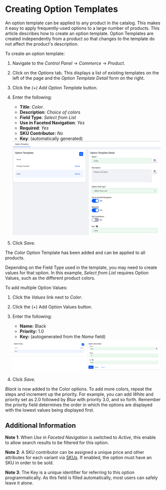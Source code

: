 # Creating Option Templates

An option template can be applied to any product in the catalog. This makes it easy to apply frequently-used options to a large number of products. This article describes how to create an option template. Option Templates are created independently from a product so that changes to the template do not affect the product's description.

To create an option template:   

1. Navigate to the _Control Panel_ → _Commerce_ → _Product_.      
1. Click on the _Options_ tab. This displays a list of existing templates on the left of the page and the _Option Template Detail_ form on the right.     
1. Click the _(+) Add Option Template_ button.     
1. Enter the following:     
    * **Title**: _Color_.
    * **Description**: _Choice of colors_  
    * **Field Type**: _Select from List_
    * **Use in Faceted Navigation**: _Yes_ 
	* **Required**: _Yes_
	* **SKU Contributor:** _No_
	* **Key**: (automatically generated) 
    <img src="./images/01.png" width="800px" alt="Option Template">

1. Click _Save_. 

The _Color_ Option Template has been added and can be applied to all products.

Depending on the Field Type used in the template, you may need to create values for that option. In this example, _Select from List_ requires Option Values, such as the different product colors.

To add multiple Option Values:

1. Click the _Values_ link next to _Color_.    
1. Click the (+) Add Option Values button.    
1. Enter the following:    
    * **Name:** Black    
    * **Priority:** 1.0    
    * **Key:** (autogenerated from the _Name_ field)    
    <img src="./images/02.png" width="700px">    

1. Click _Save_. 

_Black_ is now added to the Color options. To add more colors, repeat the steps and increment up the priority. For example, you can add _White_ and priority set as 2.0 followed by _Blue_ with priority 3.0, and so forth. Remember the priority field determines the order in which the options are displayed with the lowest values being displayed first.

## Additional Information
**Note 1**: When _Use in Faceted Navigation_ is switched to _Active_, this enable to allow search results to be filtered for this option.

**Note 2**: A SKU contributor can be assigned a unique price and other attributes for each variant via [SKUs](https://help.liferay.com/hc/en-us/articles/360017869972-SKUs-). If enabled, the option must have an SKU in order to be sold.

**Note 3**: The Key is a unique identifier for referring to this option programmatically. As this field is filled automatically, most users can safely leave it alone.
